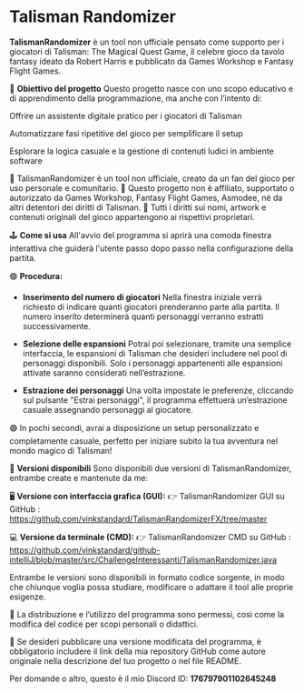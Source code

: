 # Talisman Randomizer

**TalismanRandomizer** è un tool non ufficiale pensato come supporto per i giocatori di Talisman: The Magical Quest Game, il celebre gioco da tavolo fantasy ideato da Robert Harris e pubblicato da Games Workshop e Fantasy Flight Games.

🎯 **Obiettivo del progetto**
Questo progetto nasce con uno scopo educativo e di apprendimento della programmazione, ma anche con l’intento di:

Offrire un assistente digitale pratico per i giocatori di Talisman

Automatizzare fasi ripetitive del gioco per semplificare il setup

Esplorare la logica casuale e la gestione di contenuti ludici in ambiente software

🔴 TalismanRandomizer è un tool non ufficiale, creato da un fan del gioco per uso personale e comunitario. 🔴 Questo progetto non è affiliato, supportato o autorizzato da Games Workshop, Fantasy Flight Games, Asmodee, né da altri detentori dei diritti di Talisman. 🔴 Tutti i diritti sui nomi, artwork e contenuti originali del gioco appartengono ai rispettivi proprietari.

🕹️ **Come si usa**
All'avvio del programma si aprirà una comoda finestra interattiva che guiderà l'utente passo dopo passo nella configurazione della partita.

🟢 **Procedura:** 
- **Inserimento del numero di giocatori**
  Nella finestra iniziale verrà richiesto di indicare quanti giocatori prenderanno parte alla partita. Il numero inserito determinerà quanti personaggi verranno estratti successivamente.

- **Selezione delle espansioni**
 Potrai poi selezionare, tramite una semplice interfaccia, le espansioni di Talisman che desideri includere nel pool di personaggi disponibili. Solo i personaggi appartenenti alle espansioni attivate saranno considerati nell’estrazione.

- **Estrazione dei personaggi**
  Una volta impostate le preferenze, cliccando sul pulsante "Estrai personaggi", il programma effettuerà un’estrazione casuale assegnando personaggi al giocatore.

🟢 In pochi secondi, avrai a disposizione un setup personalizzato e completamente casuale, perfetto per iniziare subito la tua avventura nel mondo magico di Talisman!

🔗 **Versioni disponibili**
Sono disponibili due versioni di TalismanRandomizer, entrambe create e mantenute da me:

🖥️ **Versione con interfaccia grafica (GUI):**
👉 TalismanRandomizer GUI su GitHub : https://github.com/vinkstandard/TalismanRandomizerFX/tree/master

💻 **Versione da terminale (CMD):**
👉 TalismanRandomizer CMD su GitHub : https://github.com/vinkstandard/github-intelliJ/blob/master/src/ChallengeInteressanti/TalismanRandomizer.java

Entrambe le versioni sono disponibili in formato codice sorgente, in modo che chiunque voglia possa studiare, modificare o adattare il tool alle proprie esigenze.

🔴 La distribuzione e l’utilizzo del programma sono permessi, così come la modifica del codice per scopi personali o didattici.

🔴 Se desideri pubblicare una versione modificata del programma, è obbligatorio includere il link della mia repository GitHub come autore originale nella descrizione del tuo progetto o nel file README.

Per domande o altro, questo è il mio Discord ID: **176797901102645248**
